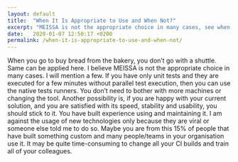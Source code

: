 ```yaml
---
layout: default
title:  "When It Is Appropriate to Use and When Not?"
excerpt: "MEISSA is not the appropriate choice in many cases, see when it is not a good idea to use it."
date:   2020-01-07 12:50:17 +0200
permalink: /when-it-is-appropriate-to-use-and-when-not/
---
```

When you go to buy bread from the bakery, you don’t go with a shuttle. Same can be applied here. I believe MEISSA is not the appropriate choice in many cases. I will mention a few. 
If you have only unit tests and they are executed for a few minutes without parallel test execution, then you can use the native tests runners. You don’t need to bother with more machines or changing the tool. 
Another possibility is, if you are happy with your current solution, and you are satisfied with its speed, stability and usability, you should stick to it. You have built experience using and maintaining it. I am against the usage of new technologies only because they are viral or someone else told me to do so. 
Maybe you are from this 15% of people that have built something custom and many people/teams in your organisation use it. It may be quite time-consuming to change all your CI builds and train all of your colleagues. 
